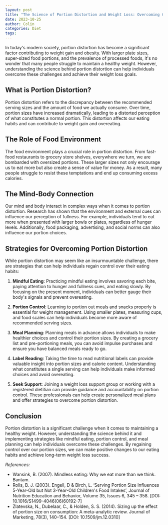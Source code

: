 ```yaml
---
layout: post
title: "The Science of Portion Distortion and Weight Loss: Overcoming Challenges"
date: 2023-10-25
author: Colin
categories: Diet
tags: 
---
```


In today's modern society, portion distortion has become a significant factor contributing to weight gain and obesity. With larger plate sizes, super-sized food portions, and the prevalence of processed foods, it's no wonder that many people struggle to maintain a healthy weight. However, understanding the science behind portion distortion can help individuals overcome these challenges and achieve their weight loss goals.

## What is Portion Distortion?

Portion distortion refers to the discrepancy between the recommended serving sizes and the amount of food we actually consume. Over time, portion sizes have increased dramatically, leading to a distorted perception of what constitutes a normal portion. This distortion affects our eating habits and can contribute to weight gain and overeating.

## The Role of Food Environment

The food environment plays a crucial role in portion distortion. From fast-food restaurants to grocery store shelves, everywhere we turn, we are bombarded with oversized portions. These larger sizes not only encourage us to eat more but also create a sense of value for money. As a result, many people struggle to resist these temptations and end up consuming excess calories.

## The Mind-Body Connection

Our mind and body interact in complex ways when it comes to portion distortion. Research has shown that the environment and external cues can influence our perception of fullness. For example, individuals tend to eat more when presented with larger bowls or plates, regardless of hunger levels. Additionally, food packaging, advertising, and social norms can also influence our portion choices.

## Strategies for Overcoming Portion Distortion

While portion distortion may seem like an insurmountable challenge, there are strategies that can help individuals regain control over their eating habits:

1. **Mindful Eating**: Practicing mindful eating involves savoring each bite, paying attention to hunger and fullness cues, and eating slowly. By focusing on the present moment, individuals can better gauge their body's signals and prevent overeating.

2. **Portion Control**: Learning to portion out meals and snacks properly is essential for weight management. Using smaller plates, measuring cups, and food scales can help individuals become more aware of recommended serving sizes.

3. **Meal Planning**: Planning meals in advance allows individuals to make healthier choices and control their portion sizes. By creating a grocery list and pre-portioning meals, you can avoid impulse purchases and ensure you have balanced meals ready to go.

4. **Label Reading**: Taking the time to read nutritional labels can provide valuable insight into portion sizes and calorie content. Understanding what constitutes a single serving can help individuals make informed choices and avoid overeating.

5. **Seek Support**: Joining a weight loss support group or working with a registered dietitian can provide guidance and accountability on portion control. These professionals can help create personalized meal plans and offer strategies to overcome portion distortion.

## Conclusion

Portion distortion is a significant challenge when it comes to maintaining a healthy weight. However, understanding the science behind it and implementing strategies like mindful eating, portion control, and meal planning can help individuals overcome these challenges. By regaining control over our portion sizes, we can make positive changes to our eating habits and achieve long-term weight loss success.

*References:*

- Wansink, B. (2007). Mindless eating: Why we eat more than we think. Bantam.
- Rolls, B. J. (2003). Engell, D & Birch, L. ‘Serving Portion Size Influences 5-Year-Old but Not 3-Year-Old Children's Food Intakes’, Journal of Nutrition Education and Behavior, Volume 35, Issues 6, 345 – 358. [DOI: 10.1016/S1499-4046(06)60192-7]
- Zlatevska, N., Dubelaar, C., & Holden, S. S. (2014). Sizing up the effect of portion size on consumption: A meta-analytic review. Journal of Marketing, 78(3), 140–154. [DOI: 10.1509/jm.12.0310]